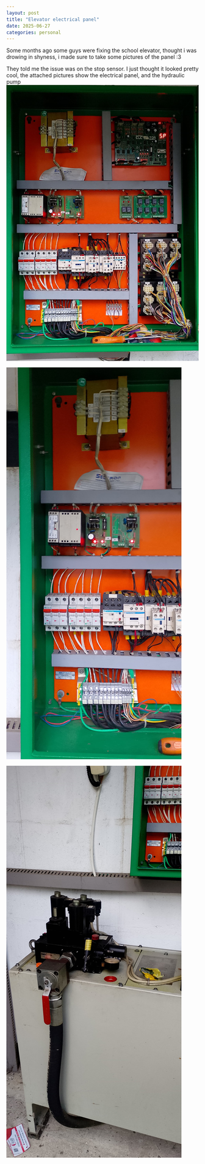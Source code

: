 ```yaml
---
layout: post
title: "Elevator electrical panel"
date: 2025-06-27
categories: personal
---
```


Some months ago some guys were fixing the school elevator, thought i was drowing in shyness, i made sure to take some pictures of the panel :3

They told me the issue was on the stop sensor. I just thought it looked pretty cool, the attached pictures show the electrical panel, and the hydraulic pump
![](/post-img/ElevatorPanelFull.jpg)

![](/post-img/ElevatorLeft.jpg)

![](/post-img/ElevatorHydraulics.jpg)
